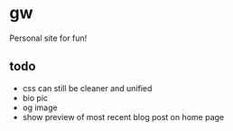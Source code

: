 # gw
Personal site for fun!

## todo
* css can still be cleaner and unified
* bio pic
* og image
* show preview of most recent blog post on home page